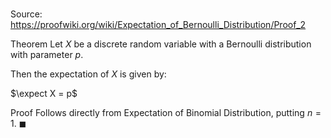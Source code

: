 # 

Source: https://proofwiki.org/wiki/Expectation_of_Bernoulli_Distribution/Proof_2

Theorem
Let $X$ be a discrete random variable with a Bernoulli distribution with parameter $p$.

Then the expectation of $X$ is given by:

$\expect X = p$


Proof
Follows directly from Expectation of Binomial Distribution, putting $n = 1$.
$\blacksquare$






